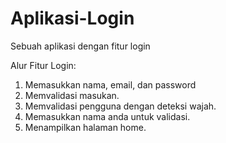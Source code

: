 # Aplikasi-Login
Sebuah aplikasi dengan fitur login 

Alur Fitur Login:
1. Memasukkan nama, email, dan password
2. Memvalidasi masukan.
3. Memvalidasi pengguna dengan deteksi wajah.
4. Memasukkan nama anda untuk validasi.
5. Menampilkan halaman home.
